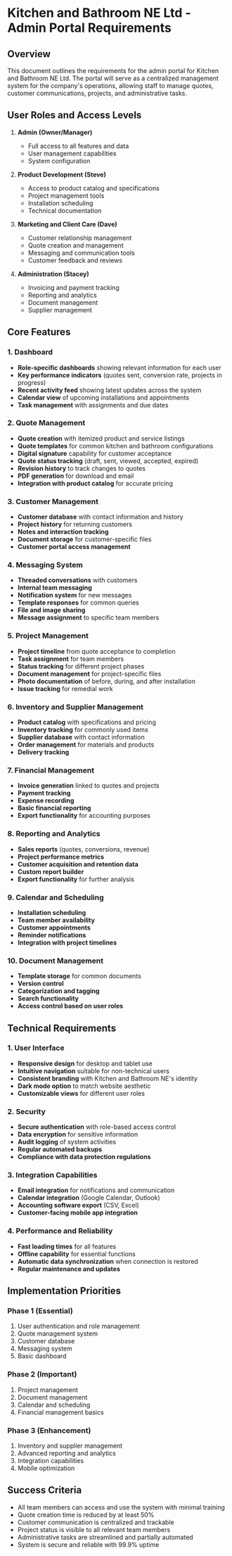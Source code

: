 # Kitchen and Bathroom NE Ltd - Admin Portal Requirements

## Overview
This document outlines the requirements for the admin portal for Kitchen and Bathroom NE Ltd. The portal will serve as a centralized management system for the company's operations, allowing staff to manage quotes, customer communications, projects, and administrative tasks.

## User Roles and Access Levels

1. **Admin (Owner/Manager)**
   - Full access to all features and data
   - User management capabilities
   - System configuration

2. **Product Development (Steve)**
   - Access to product catalog and specifications
   - Project management tools
   - Installation scheduling
   - Technical documentation

3. **Marketing and Client Care (Dave)**
   - Customer relationship management
   - Quote creation and management
   - Messaging and communication tools
   - Customer feedback and reviews

4. **Administration (Stacey)**
   - Invoicing and payment tracking
   - Reporting and analytics
   - Document management
   - Supplier management

## Core Features

### 1. Dashboard
- **Role-specific dashboards** showing relevant information for each user
- **Key performance indicators** (quotes sent, conversion rate, projects in progress)
- **Recent activity feed** showing latest updates across the system
- **Calendar view** of upcoming installations and appointments
- **Task management** with assignments and due dates

### 2. Quote Management
- **Quote creation** with itemized product and service listings
- **Quote templates** for common kitchen and bathroom configurations
- **Digital signature** capability for customer acceptance
- **Quote status tracking** (draft, sent, viewed, accepted, expired)
- **Revision history** to track changes to quotes
- **PDF generation** for download and email
- **Integration with product catalog** for accurate pricing

### 3. Customer Management
- **Customer database** with contact information and history
- **Project history** for returning customers
- **Notes and interaction tracking**
- **Document storage** for customer-specific files
- **Customer portal access management**

### 4. Messaging System
- **Threaded conversations** with customers
- **Internal team messaging**
- **Notification system** for new messages
- **Template responses** for common queries
- **File and image sharing**
- **Message assignment** to specific team members

### 5. Project Management
- **Project timeline** from quote acceptance to completion
- **Task assignment** for team members
- **Status tracking** for different project phases
- **Document management** for project-specific files
- **Photo documentation** of before, during, and after installation
- **Issue tracking** for remedial work

### 6. Inventory and Supplier Management
- **Product catalog** with specifications and pricing
- **Inventory tracking** for commonly used items
- **Supplier database** with contact information
- **Order management** for materials and products
- **Delivery tracking**

### 7. Financial Management
- **Invoice generation** linked to quotes and projects
- **Payment tracking**
- **Expense recording**
- **Basic financial reporting**
- **Export functionality** for accounting purposes

### 8. Reporting and Analytics
- **Sales reports** (quotes, conversions, revenue)
- **Project performance metrics**
- **Customer acquisition and retention data**
- **Custom report builder**
- **Export functionality** for further analysis

### 9. Calendar and Scheduling
- **Installation scheduling**
- **Team member availability**
- **Customer appointments**
- **Reminder notifications**
- **Integration with project timelines**

### 10. Document Management
- **Template storage** for common documents
- **Version control**
- **Categorization and tagging**
- **Search functionality**
- **Access control based on user roles**

## Technical Requirements

### 1. User Interface
- **Responsive design** for desktop and tablet use
- **Intuitive navigation** suitable for non-technical users
- **Consistent branding** with Kitchen and Bathroom NE's identity
- **Dark mode option** to match website aesthetic
- **Customizable views** for different user roles

### 2. Security
- **Secure authentication** with role-based access control
- **Data encryption** for sensitive information
- **Audit logging** of system activities
- **Regular automated backups**
- **Compliance with data protection regulations**

### 3. Integration Capabilities
- **Email integration** for notifications and communication
- **Calendar integration** (Google Calendar, Outlook)
- **Accounting software export** (CSV, Excel)
- **Customer-facing mobile app integration**

### 4. Performance and Reliability
- **Fast loading times** for all features
- **Offline capability** for essential functions
- **Automatic data synchronization** when connection is restored
- **Regular maintenance and updates**

## Implementation Priorities

### Phase 1 (Essential)
1. User authentication and role management
2. Quote management system
3. Customer database
4. Messaging system
5. Basic dashboard

### Phase 2 (Important)
1. Project management
2. Document management
3. Calendar and scheduling
4. Financial management basics

### Phase 3 (Enhancement)
1. Inventory and supplier management
2. Advanced reporting and analytics
3. Integration capabilities
4. Mobile optimization

## Success Criteria
- All team members can access and use the system with minimal training
- Quote creation time is reduced by at least 50%
- Customer communication is centralized and trackable
- Project status is visible to all relevant team members
- Administrative tasks are streamlined and partially automated
- System is secure and reliable with 99.9% uptime
